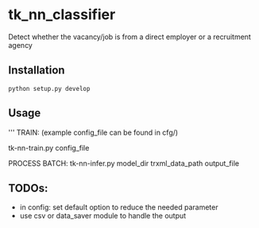 # tk_nn_classifier
Detect whether the vacancy/job is from a direct employer or a recruitment agency

## Installation

    python setup.py develop

## Usage

'''
TRAIN: (example config_file can be found in cfg/)

tk-nn-train.py config_file

PROCESS BATCH:
tk-nn-infer.py model_dir trxml_data_path output_file


## TODOs:
- in config: set default option to reduce the needed parameter
- use csv or data_saver module to handle the output
